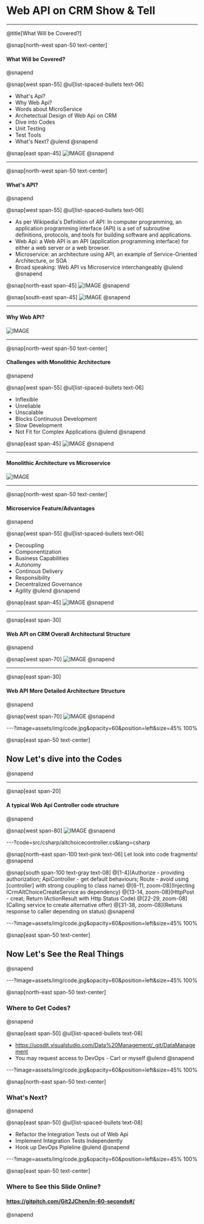 # Web API on CRM **Show & Tell**

---
@title[What Will be Covered?]

@snap[north-west span-50 text-center]
#### What Will be Covered?
@snapend

@snap[west span-55]
@ul[list-spaced-bullets text-06]
- What's Api?
- Why Web Api?
- Words about MicroService
- Archetectual Design of Web Api on CRM
- Dive into Codes
- Unit Testing
- Test Tools
- What's Next?
@ulend
@snapend

@snap[east span-45]
![IMAGE](assets/img/conference.png)
@snapend

---
@snap[north-west span-50 text-center]
#### What's API?
@snapend

@snap[west span-55]
@ul[list-spaced-bullets text-06]
- As per Wikipedia's Definition of API: In computer programming, an application programming interface (API) is a set of subroutine definitions, protocols, and tools for building software and applications.
- Web Api: a Web API is an API (application programming interface) for either a web server or a web browser.
- Microservice: an architecture using API, an example of Service-Oriented Architecture, or SOA
- Broad speaking: Web API vs Microservice interchangeably
@ulend
@snapend

@snap[north-east span-45]
![IMAGE](assets/img/web-api/api-1.jpg)
@snapend

@snap[south-east span-45]
![IMAGE](assets/img/web-api/web-api-1.png)
@snapend

---

#### Why Web API?

![IMAGE](assets/img/web-api/why-question-mark-2.jpg)

---

@snap[north-west span-50 text-center]
#### Challenges with Monolithic Architecture
@snapend

@snap[west span-55]
@ul[list-spaced-bullets text-06]
- Inflexible
- Unreliable
- Unscalable
- Blocks Continuous Development
- Slow Development
- Not Fit for Complex Applications 
@ulend
@snapend

@snap[east span-45]
![IMAGE](assets/img/web-api/challenges-of-monolithic-1.png)
@snapend

---

#### Monolithic Architecture vs Microservice

![IMAGE](assets/img/web-api/Monolithic-app-vs-Microservices-1.png)

---

@snap[north-west span-50 text-center]
#### Microservice Feature/Advantages
@snapend

@snap[west span-55]
@ul[list-spaced-bullets text-06]
- Decoupling
- Componentization
- Business Capabilities
- Autonomy
- Continous Delivery
- Responsibility
- Decentralized Governance
- Agility
@ulend
@snapend

@snap[east span-45]
![IMAGE](assets/img/web-api/Microservices-Features-1.png)
@snapend

---

@snap[east span-30]
#### Web API on CRM Overall Architectural Structure
@snapend

@snap[west span-70]
![IMAGE](assets/img/web-api/Web-Appi-Architectural-Structure-1.png)
@snapend

---

@snap[east span-30]
#### Web API More Detailed Architecture Structure
@snapend

@snap[west span-70]
![IMAGE](assets/img/web-api/web-api-architectural-structure-2.png)
@snapend


---?image=assets/img/code.jpg&opacity=60&position=left&size=45% 100%

@snap[east span-50 text-center]
## Now Let's **dive** into the Codes
@snapend

---

@snap[east span-20]
#### A typical Web Api Controller code structure
@snapend

@snap[west span-80]
![IMAGE](assets/img/web-api/altchoicecontroller.png)
@snapend


---?code=src/csharp/altchoicecontroller.cs&lang=csharp

@snap[north-east span-100 text-pink text-06]
Let look into code fragments!
@snapend

@snap[south span-100 text-gray text-08]
@[1-4](Authorize - providing authorization; ApiController - get default behaviours; Route - avoid using [controller] with strong coupling to class name)
@[6-11, zoom-08](Injecting ICrmAltChoiceCreateService as dependency)
@[13-14, zoom-08](HttpPost - creat; Return IActionResult with Http Status Code)
@[22-29, zoom-08](Calling service to create alternative offer)
@[31-38, zoom-08](Retuns response to caller depending on status)
@snapend


---?image=assets/img/code.jpg&opacity=60&position=left&size=45% 100%

@snap[east span-50 text-center]
## Now Let's See the **Real** Things
@snapend


---?image=assets/img/code.jpg&opacity=60&position=left&size=45% 100%

@snap[north-east span-50 text-center]
### Where to Get Codes?
@snapend

@snap[east span-50]
@ul[list-spaced-bullets text-08]
- https://uosdit.visualstudio.com/Data%20Management/_git/DataManagement
- You may request access to DevOps - Carl or myself
@ulend
@snapend

---?image=assets/img/code.jpg&opacity=60&position=left&size=45% 100%

@snap[north-east span-50 text-center]
### What's Next?
@snapend

@snap[east span-50]
@ul[list-spaced-bullets text-08]
- Refactor the Integration Tests out of Web Api
- Implement Integration Tests Independently
- Hook up DevOps Pipleline
@ulend
@snapend

---?image=assets/img/code.jpg&opacity=60&position=left&size=45% 100%

@snap[east span-50 text-center]
### Where to See this Slide Online?
#### https://gitpitch.com/Git2JChen/in-60-seconds#/
@snapend


